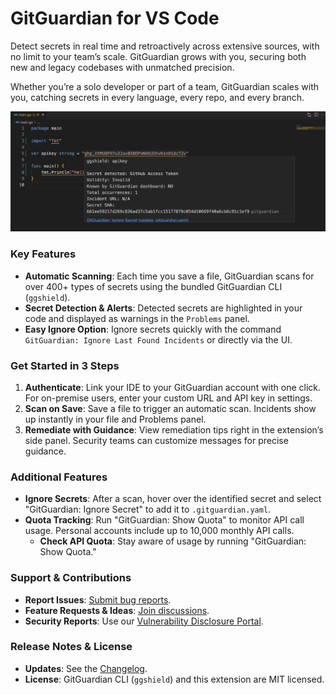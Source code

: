 # GitGuardian for VS Code

Detect secrets in real time and retroactively across extensive sources, with no limit to your team’s scale. GitGuardian grows with you, securing both new and legacy codebases with unmatched precision.

Whether you’re a solo developer or part of a team, GitGuardian scales with you, catching secrets in every language, every repo, and every branch.

![Incident highlighted](https://raw.githubusercontent.com/GitGuardian/gitguardian-vscode/main/doc/incident_highlighted_dark.png)

### Key Features

- **Automatic Scanning**: Each time you save a file, GitGuardian scans for over 400+ types of secrets using the bundled GitGuardian CLI (`ggshield`).
- **Secret Detection & Alerts**: Detected secrets are highlighted in your code and displayed as warnings in the `Problems` panel.
- **Easy Ignore Option**: Ignore secrets quickly with the command `GitGuardian: Ignore Last Found Incidents` or directly via the UI.

### Get Started in 3 Steps

1. **Authenticate**: Link your IDE to your GitGuardian account with one click. For on-premise users, enter your custom URL and API key in settings.
2. **Scan on Save**: Save a file to trigger an automatic scan. Incidents show up instantly in your file and Problems panel.
3. **Remediate with Guidance**: View remediation tips right in the extension’s side panel. Security teams can customize messages for precise guidance.

### Additional Features

- **Ignore Secrets**: After a scan, hover over the identified secret and select "GitGuardian: Ignore Secret" to add it to `.gitguardian.yaml`.
- **Quota Tracking**: Run "GitGuardian: Show Quota" to monitor API call usage. Personal accounts include up to 10,000 monthly API calls.
  - **Check API Quota**: Stay aware of usage by running "GitGuardian: Show Quota."

### Support & Contributions

- **Report Issues**: [Submit bug reports](https://github.com/GitGuardian/gitguardian-vscode/issues/new/choose).
- **Feature Requests & Ideas**: [Join discussions](https://github.com/GitGuardian/gitguardian-vscode/discussions).
- **Security Reports**: Use our [Vulnerability Disclosure Portal](https://vdp.gitguardian.com).

### Release Notes & License

- **Updates**: See the [Changelog](https://github.com/GitGuardian/gitguardian-vscode/blob/main/CHANGELOG.md).
- **License**: GitGuardian CLI (`ggshield`) and this extension are MIT licensed.
